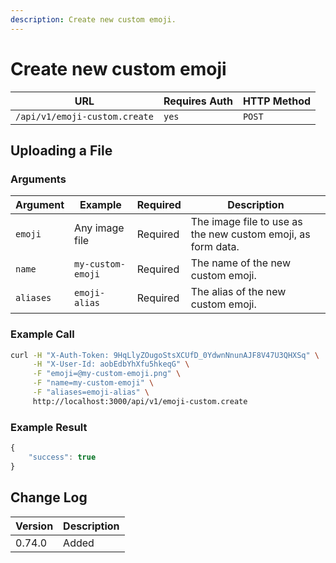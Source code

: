 ```yaml
---
description: Create new custom emoji.
---
```


# Create new custom emoji

| URL                           | Requires Auth | HTTP Method |
| ----------------------------- | ------------- | ----------- |
| `/api/v1/emoji-custom.create` | `yes`         | `POST`      |

## Uploading a File

### Arguments

| Argument  | Example           | Required | Description                                                  |
| --------- | ----------------- | -------- | ------------------------------------------------------------ |
| `emoji`   | Any image file    | Required | The image file to use as the new custom emoji, as form data. |
| `name`    | `my-custom-emoji` | Required | The name of the new custom emoji.                            |
| `aliases` | `emoji-alias`     | Required | The alias of the new custom emoji.                           |

### Example Call

```bash
curl -H "X-Auth-Token: 9HqLlyZOugoStsXCUfD_0YdwnNnunAJF8V47U3QHXSq" \
     -H "X-User-Id: aobEdbYhXfu5hkeqG" \
     -F "emoji=@my-custom-emoji.png" \
     -F "name=my-custom-emoji" \
     -F "aliases=emoji-alias" \
     http://localhost:3000/api/v1/emoji-custom.create
```

### Example Result

```javascript
{
    "success": true
}
```

## Change Log

| Version | Description |
| ------- | ----------- |
| 0.74.0  | Added       |
